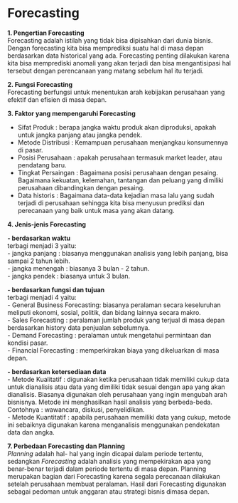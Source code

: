 # Forecasting

**1. Pengertian Forecasting**<br>
Forecasting adalah istilah yang tidak bisa dipisahkan dari dunia bisnis. Dengan forecasting kita bisa memprediksi suatu hal di masa depan berdasarkan data historical yang ada. Forecasting penting dilakukan karena kita bisa memprediski anomali yang akan terjadi dan bisa mengantisipasi hal tersebut dengan perencanaan yang matang sebelum hal itu terjadi. 

**2. Fungsi Forecasting**<br>
Forecasting berfungsi untuk menentukan arah kebijakan perusahaan yang efektif dan efisien di masa depan. 

**3. Faktor yang mempengaruhi Forecasting**
- Sifat Produk : berapa jangka waktu produk akan diproduksi, apakah untuk jangka panjang atau jangka pendek.
- Metode Distribusi : Kemampuan perusahaan menjangkau konsumennya di pasar.
- Posisi Perusahaan : apakah perusahaan termasuk market leader, atau pendatang baru. 
- Tingkat Persaingan : Bagaimana posisi perusahaan dengan pesaing. Bagaimana kekuatan, kelemahan, tantangan dan peluang yang dimiliki perusahaan dibandingkan dengan pesaing.
- Data historis : Bagaimana data-data kejadian masa lalu yang sudah terjadi di perusahaan sehingga kita bisa menyusun prediksi dan perecanaan yang baik untuk masa yang akan datang.

**4. Jenis-jenis Forecasting** <br>

   **- berdasarkan waktu<br>**
   terbagi menjadi 3 yaitu: <br>
    - jangka panjang : biasanya menggunakan analisis yang lebih panjang, bisa sampai 2 tahun lebih.<br>
    - jangka menengah : biasanya 3 bulan - 2 tahun.<br>
    - jangka pendek : biasanya untuk 3 bulan.<br>
    
   **- berdasarkan fungsi dan tujuan** <br>
   terbagi menjadi 4 yaitu:<br>
    - General Business Forecasting: biasanya peralaman secara keseluruhan meliputi ekonomi, sosial, politik, dan bidang lainnya secara makro.<br>
    - Sales Forecasting : peralaman jumlah produk yang terjual di masa depan berdasarkan history data penjualan sebelumnya.<br>
    - Demand Forecasting : peralaman untuk mengetahui permintaan dan kondisi pasar.<br>
    - Financial Forecasting : memperkirakan biaya yang dikeluarkan di masa depan.<br>
    
  **- berdasarkan ketersediaan data**<br>
    - Metode Kualitatif : digunakan ketika perusahaan tidak memiliki cukup data untuk dianalisis atau data yang dimiliki tidak sesuai dengan apa yang akan dianalisis. Biasanya digunakan oleh perusahaan yang ingin mengubah arah bisnisnya. Metode ini menghasilkan hasil analisis yang berbeda-beda. Contohnya : wawancara, diskusi, penyelidikan.<br>
    - Metode Kuantitatif : apabila perusahaan memiliki data yang cukup, metode ini sebaiknya digunakan karena menganalisis menggunakan pendekatan data dan angka.<br>
  
**7. Perbedaan Forecasting dan Planning<br>**
_Planning_ adalah hal- hal yang ingin dicapai dalam periode tertentu, sedangkan _Forecasting_ adalah analisis yang mempekirakan apa yang benar-benar terjadi dalam periode tertentu di masa depan. Planning merupakan bagian dari Forecasting karena segala perecanaan dilakukan setelah perusahaan membuat peralaman. Hasil dari Forecasting digunakan sebagai pedoman untuk anggaran atau strategi bisnis dimasa depan.
